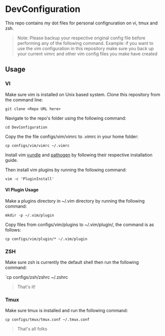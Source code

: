 # DevConfiguration
This repo contains my dot files for personal confignuration on vi, tmux and zsh. 

> Note: Please backup your respective original config file before performing any of the following command.
> Example: if you want to use the vim configuration in this repository make sure you back up your current vimrc and other vim config files you make have created

## Usage
 ### VI

 Make sure vim is installed on Unix based system. Clone this repository from the command line:

 `git clone <Repo URL here>`

 Navigate to the repo's folder using the following command:

 `cd DevConfiguration`

 Copy the the file configs/vim/vimrc to .vimrc in your home folder:

 `cp configs/vim/vimrc ~/.vimrc`

Install vim [vundle](https://github.com/VundleVim/Vundle.vim) and [pathogen](https://github.com/tpope/vim-pathogen) by following their respective installation guide.

Then install vim plugins by running the following command:

`vim -c 'PluginInstall'`

#### VI Plugin Usage
Make a plugins directory in ~/.vim directory by running the following command:

`mkdir -p ~/.vim/plugin`

Copy files from configs/vim/plugins to ~/.vim/plugin/, the command is as follows:

`cp configs/vim/plugin/* ~/.vim/plugin`

### ZSH
Make sure zsh is currently the default shell then run the following command:

`cp configs/zsh/zshrc ~/.zshrc

> That's it!

### Tmux

Make sure tmux is installed and run the following command:

`cp configs/tmux/tmux.conf ~/.tmux.conf`

> That's all folks


